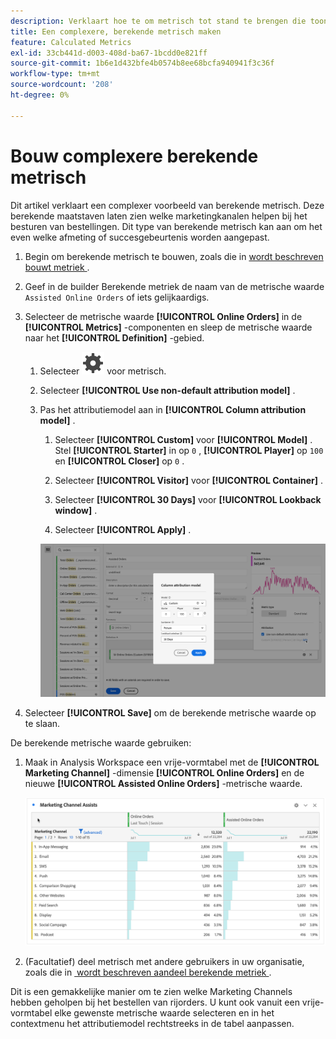 ```yaml
---
description: Verklaart hoe te om metrisch tot stand te brengen die toont welke Kanalen van de Marketing in rijorden bijwonen.
title: Een complexere, berekende metrisch maken
feature: Calculated Metrics
exl-id: 33cb441d-d003-408d-ba67-1bcdd0e821ff
source-git-commit: 1b6e1d432bfe4b0574b8ee68bcfa940941f3c36f
workflow-type: tm+mt
source-wordcount: '208'
ht-degree: 0%

---
```


# Bouw complexere berekende metrisch

Dit artikel verklaart een complexer voorbeeld van berekende metrisch. Deze berekende maatstaven laten zien welke marketingkanalen helpen bij het besturen van bestellingen. Dit type van berekende metrisch kan aan om het even welke afmeting of succesgebeurtenis worden aangepast.

1. Begin om berekende metrisch te bouwen, zoals die in [&#x200B; wordt beschreven bouwt metriek &#x200B;](/help/components/calc-metrics/cm-workflow/cm-build-metrics.md).

1. Geef in de builder Berekende metriek de naam van de metrische waarde `Assisted Online Orders` of iets gelijkaardigs.

1. Selecteer de metrische waarde **[!UICONTROL Online Orders]** in de **[!UICONTROL Metrics]** -componenten en sleep de metrische waarde naar het **[!UICONTROL Definition]** -gebied.

   1. Selecteer ![&#x200B; Plaatsend &#x200B;](/help/assets/icons/Setting.svg) voor metrisch.
   1. Selecteer **[!UICONTROL Use non-default attribution model]** .
   1. Pas het attributiemodel aan in **[!UICONTROL Column attribution model]** .
      1. Selecteer **[!UICONTROL Custom]** voor **[!UICONTROL Model]** . Stel **[!UICONTROL Starter]** in op `0` , **[!UICONTROL Player]** op `100` en **[!UICONTROL Closer]** op `0` .
      1. Selecteer **[!UICONTROL Visitor]** voor **[!UICONTROL Container]** .
      1. Selecteer **[!UICONTROL 30 Days]** voor **[!UICONTROL Lookback window]** .

      1. Selecteer **[!UICONTROL Apply]** .

      ![&#x200B; de attributiemodel van de Kolom &#x200B;](assets/complex-calculated-metric.png)

1. Selecteer **[!UICONTROL Save]** om de berekende metrische waarde op te slaan.

De berekende metrische waarde gebruiken:

1. Maak in Analysis Workspace een vrije-vormtabel met de **[!UICONTROL Marketing Channel]** -dimensie **[!UICONTROL Online Orders]** en de nieuwe **[!UICONTROL Assisted Online Orders]** -metrische waarde.

   ![&#x200B; het Marketing Kanaal steunde Online Orden &#x200B;](assets/marketing-channel-assists.png)

1. (Facultatief) deel metrisch met andere gebruikers in uw organisatie, zoals die in [&#x200B; wordt beschreven aandeel berekende metriek &#x200B;](/help/components/calc-metrics/cm-workflow/cm-sharing.md).

Dit is een gemakkelijke manier om te zien welke Marketing Channels hebben geholpen bij het bestellen van rijorders. U kunt ook vanuit een vrije-vormtabel elke gewenste metrische waarde selecteren en in het contextmenu het attributiemodel rechtstreeks in de tabel aanpassen.
